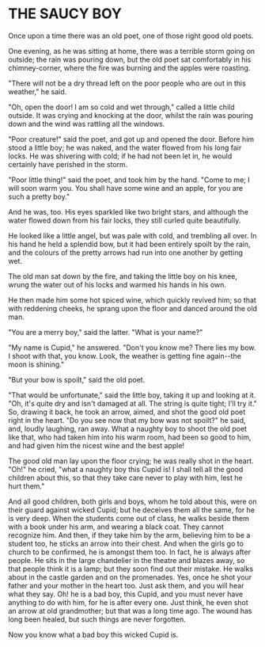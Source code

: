 # THE SAUCY BOY

Once upon a time there was an old poet, one of those right good
old poets.

One evening, as he was sitting at home, there was a terrible storm
going on outside; the rain was pouring down, but the old poet sat
comfortably in his chimney-corner, where the fire was burning and
the apples were roasting.

"There will not be a dry thread left on the poor people who are
out in this weather," he said.

"Oh, open the door! I am so cold and wet through," called a little
child outside. It was crying and knocking at the door, whilst the rain
was pouring down and the wind was rattling all the windows.

"Poor creature!" said the poet, and got up and opened the door.
Before him stood a little boy; he was naked, and the water flowed from
his long fair locks. He was shivering with cold; if he had not been
let in, he would certainly have perished in the storm.

"Poor little thing!" said the poet, and took him by the hand.
"Come to me; I will soon warm you. You shall have some wine and an
apple, for you are such a pretty boy."

And he was, too. His eyes sparkled like two bright stars, and
although the water flowed down from his fair locks, they still
curled quite beautifully.

He looked like a little angel, but was pale with cold, and
trembling all over. In his hand he held a splendid bow, but it had
been entirely spoilt by the rain, and the colours of the pretty arrows
had run into one another by getting wet.

The old man sat down by the fire, and taking the little boy on his
knee, wrung the water out of his locks and warmed his hands in his
own.

He then made him some hot spiced wine, which quickly revived
him; so that with reddening cheeks, he sprang upon the floor and
danced around the old man.

"You are a merry boy," said the latter. "What is your name?"

"My name is Cupid," he answered. "Don't you know me? There lies my
bow. I shoot with that, you know. Look, the weather is getting fine
again--the moon is shining."

"But your bow is spoilt," said the old poet.

"That would be unfortunate," said the little boy, taking it up and
looking at it. "Oh, it's quite dry and isn't damaged at all. The
string is quite tight; I'll try it." So, drawing it back, he took an
arrow, aimed, and shot the good old poet right in the heart. "Do you
see now that my bow was not spoilt?" he said, and, loudly laughing,
ran away. What a naughty boy to shoot the old poet like that, who
had taken him into his warm room, had been so good to him, and had
given him the nicest wine and the best apple!

The good old man lay upon the floor crying; he was really shot
in the heart. "Oh!" he cried, "what a naughty boy this Cupid is! I
shall tell all the good children about this, so that they take care
never to play with him, lest he hurt them."

And all good children, both girls and boys, whom he told about
this, were on their guard against wicked Cupid; but he deceives them
all the same, for he is very deep. When the students come out of
class, he walks beside them with a book under his arm, and wearing a
black coat. They cannot recognize him. And then, if they take him by
the arm, believing him to be a student too, he sticks an arrow into
their chest. And when the girls go to church to be confirmed, he is
amongst them too. In fact, he is always after people. He sits in the
large chandelier in the theatre and blazes away, so that people
think it is a lamp; but they soon find out their mistake. He walks
about in the castle garden and on the promenades. Yes, once he shot
your father and your mother in the heart too. Just ask them, and you
will hear what they say. Oh! he is a bad boy, this Cupid, and you must
never have anything to do with him, for he is after every one. Just
think, he even shot an arrow at old grandmother; but that was a long
time ago. The wound has long been healed, but such things are never
forgotten.

Now you know what a bad boy this wicked Cupid is.





